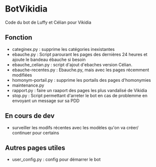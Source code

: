 # BotVikidia
Code du bot de Luffy et Célian pour Vikidia

## Fonction
* categinex.py : supprime les catégories inexistantes
* ebauche.py : Script parourant les pages des dernières 24 heures et ajoute le bandeau ébauche si besoin
* ebauche_celian.py : script d'ajout d'ebaches version Célian.
* ebauche-recentes.py : Ebauche.py, mais avec les pages récemment modifiées
* homonym-portail.py : supprime les portails des pages d'homonymies
* maintenance.py
* rapport.py : faire un raaport des pages les plus vandalisé de Vikidia
* stop.py : Script permettant d'arreter le bot en cas de problemme en envoyant un message sur sa PDD
## En cours de dev
*  surveiller les modifs récentes avec les modèles qu'on va créer/ continuer pour certains
## Autres pages utiles
* user_config.py : config pour démarrer le bot

